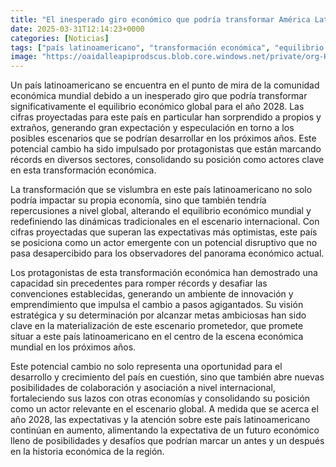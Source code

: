 ```yaml
---
title: "El inesperado giro económico que podría transformar América Latina para 2028"
date: 2025-03-31T12:14:23+0000
categories: [Noticias]
tags: ["país latinoamericano", "transformación económica", "equilibrio económico global", "protagonistas", "cifras proyectadas", "actor emergente", "escenario económico mundial."]
image: "https://oaidalleapiprodscus.blob.core.windows.net/private/org-HKmKxpuNw3Y88lm4EBrIPq0n/user-ZwiCXOggLL8ZNNKE2g7rXFmV/img-2apiCRGvODWoTO4ktiGrwV0s.png?st=2025-03-31T11%3A14%3A23Z&se=2025-03-31T13%3A14%3A23Z&sp=r&sv=2024-08-04&sr=b&rscd=inline&rsct=image/png&skoid=d505667d-d6c1-4a0a-bac7-5c84a87759f8&sktid=a48cca56-e6da-484e-a814-9c849652bcb3&skt=2025-03-30T15%3A40%3A38Z&ske=2025-03-31T15%3A40%3A38Z&sks=b&skv=2024-08-04&sig=AJ%2BXxthYdm71HNDE9LYPJNZPJ8Jrc4fLJOK9vyL3ktE%3D"
---
```


Un país latinoamericano se encuentra en el punto de mira de la comunidad económica mundial debido a un inesperado giro que podría transformar significativamente el equilibrio económico global para el año 2028. Las cifras proyectadas para este país en particular han sorprendido a propios y extraños, generando gran expectación y especulación en torno a los posibles escenarios que se podrían desarrollar en los próximos años. Este potencial cambio ha sido impulsado por protagonistas que están marcando récords en diversos sectores, consolidando su posición como actores clave en esta transformación económica.

La transformación que se vislumbra en este país latinoamericano no solo podría impactar su propia economía, sino que también tendría repercusiones a nivel global, alterando el equilibrio económico mundial y redefiniendo las dinámicas tradicionales en el escenario internacional. Con cifras proyectadas que superan las expectativas más optimistas, este país se posiciona como un actor emergente con un potencial disruptivo que no pasa desapercibido para los observadores del panorama económico actual.

Los protagonistas de esta transformación económica han demostrado una capacidad sin precedentes para romper récords y desafiar las convenciones establecidas, generando un ambiente de innovación y emprendimiento que impulsa el cambio a pasos agigantados. Su visión estratégica y su determinación por alcanzar metas ambiciosas han sido clave en la materialización de este escenario prometedor, que promete situar a este país latinoamericano en el centro de la escena económica mundial en los próximos años.

Este potencial cambio no solo representa una oportunidad para el desarrollo y crecimiento del país en cuestión, sino que también abre nuevas posibilidades de colaboración y asociación a nivel internacional, fortaleciendo sus lazos con otras economías y consolidando su posición como un actor relevante en el escenario global. A medida que se acerca el año 2028, las expectativas y la atención sobre este país latinoamericano continúan en aumento, alimentando la expectativa de un futuro económico lleno de posibilidades y desafíos que podrían marcar un antes y un después en la historia económica de la región.
    